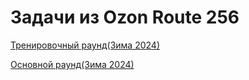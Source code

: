 # Задачи из Ozon Route 256

[Тренировочный раунд(Зима 2024)](winter-2024/training/)

[Основной раунд(Зима 2024)](winter-2024/contest/)
